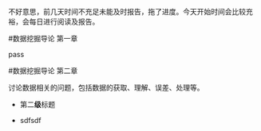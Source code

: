 不好意思，前几天时间不充足未能及时报告，拖了进度。今天开始时间会比较充裕，会每日进行阅读及报告。

#数据挖掘导论 第一章

pass

#数据挖掘导论 第二章

讨论数据相关的问题，包括数据的获取、理解、误差、处理等。

+ 第二**级**标题

+ sdfsdf



